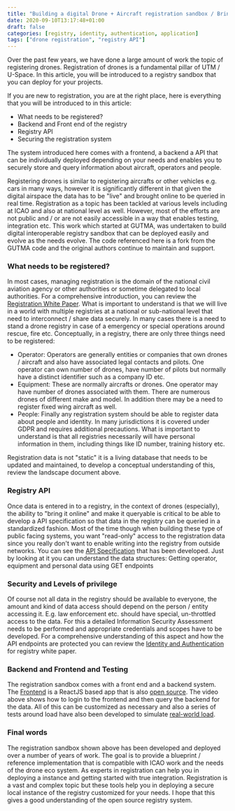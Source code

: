 ```yaml
---
title: "Building a digital Drone + Aircraft registration sandbox / Bringing your registration data online"
date: 2020-09-10T13:17:48+01:00
draft: false
categories: [registry, identity, authentication, application]
tags: ["drone registration", "registry API"]
---
```


Over the past few years, we have done a large amount of work the topic of registering drones. Registration of drones is a fundamental pillar of UTM / U-Space. In this article, you will be introduced to a registry sandbox that you can deploy for your projects. 

<!--more-->
If you are new to registration, you are at the right place, here is everything that you will be introduced to in this article: 

- What needs to be registered? 
- Backend and Front end of the registry
- Registry API
- Securing the registration system

The system introduced here comes with a frontend, a backend a API that can be individually deployed depending on your needs and enables you to securely store and query information about aircraft, operators and people. 

Registering drones is similar to registering aircrafts or other vehicles e.g. cars in many ways, however it is significantly different in that given the digital airspace the data has to be "live" and brought online to be queried in real time. Registration as a topic has been tackled at various levels including at ICAO and also at national level as well. However, most of the efforts are not public and / or are not easily accessible in a way that enables testing, integration etc. This work which started at GUTMA, was undertaken to build digital interoperable registry sandbox that can be deployed easily and evolve as the needs evolve. The code referenced here is a fork from the GUTMA code and the original authors continue to maintain and support. 

### What needs to be registered? 
In most cases, managing registration is the domain of the national civil aviation agency or other authorities or sometime delegated to local authorities. For a comprehensive introduction, you can review the [Registration White Paper](https://github.com/openskies-sh/aircraftregistry/blob/master/documents/registration-white-paper.md). What is important to understand is that we will live in a world with multiple registries at a national or sub-national level that need to interconnect / share data securely. In many cases there is a need to stand a drone registry in case of a emergency or special operations around rescue, fire etc. Conceptually, in a registry, there are only three things need to be registered: 
- Operator: Operators are generally entities or companies that own drones / aircraft and also have associated legal contacts and pilots. One operator can own number of drones, have number of pilots but normally have a distinct identifier such as a company ID etc.  
- Equipment: These are normally aircrafts or drones. One operator may have number of drones associated with them. There are numerous drones of different make and model. In addition there may be a need to register fixed wing aircraft as well.
- People: Finally any registration system should be able to register data about people and identity. In many jurisdictions it is covered under GDPR and requires additional precautions. What is important to understand is that all registries necessarily will have personal information in them, including things like ID number, training history etc. 

Registration data is not "static" it is a living database that needs to be updated and maintained, to develop a conceptual understanding of this, review the landscape document above. 

### Registry API

Once data is entered in to a registry, in the context of drones (especially), the ability to "bring it online" and make it queryable is critical to be able to develop a API specification so that data in the registry can be queried in a standardized fashion. Most of the time though when building these type of public facing systems, you want "read-only" access to the registration data since you really don't want to enable writing into the registry from outside networks. You can see the [API Specification](https://aircraftregistry.herokuapp.com/api/v1) that has been developed. Just by looking at it you can understand the data structures: Getting operator, equipment and personal data using GET endpoints 

### Security and Levels of privilege
Of course not all data in the registry should be available to everyone, the amount and kind of data access should depend on the person / entity accessing it. E.g. law enforcement etc. should have special, un-throttled access to the data. For this a detailed Information Security Assessment needs to be performed and appropriate credentials and scopes have to be developed. For a comprehensive understanding of this aspect and how the API endpoints are protected you can review the [Identity and Authentication](https://github.com/openskies-sh/aircraftregistry/blob/master/documents/registration-identity-authentication.md) for registry white paper. 

### Backend and Frontend and Testing
The registration sandbox comes with a front end and a backend system. The [Frontend](https://airegister.herokuapp.com) is a ReactJS based app that is also [open source](github.com/openskies-sh/aircraft-registry-spa). The video above shows how to login to the frontend and then query the backend for the data. All of this can be customized as necessary and also a series of tests around load have also been developed to simulate [real-world load](https://github.com/openskies-sh/aircraftregistry/blob/master/documents/comprehensive-registry-testing.md). 

### Final words
The registration sandbox shown above has been developed and deployed over a number of years of work. The goal is to provide a blueprint / reference implementation that is compatible with ICAO work and the needs of the drone eco system. As experts in registration can help you in deploying a instance and getting started with true integration. Registration is a vast and complex topic but these tools help you in deploying a secure local instance of the registry customized for your needs. I hope that this gives a good understanding of the open source registry system. 